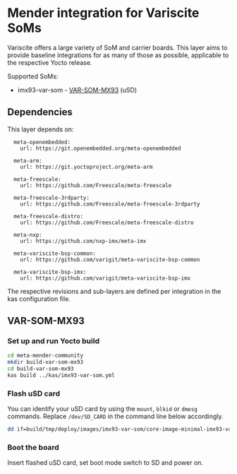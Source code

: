 # Mender integration for Variscite SoMs

Variscite offers a large variety of SoM and carrier boards. This layer aims to provide baseline integrations for as many of those as possible, applicable to the respective Yocto release.

Supported SoMs:

- imx93-var-som - [VAR-SOM-MX93](https://www.variscite.com/product/system-on-module-som/cortex-a55/var-som-mx93-nxp-i-mx-93/) (uSD)

## Dependencies
This layer depends on:

```
  meta-openembedded:
    url: https://git.openembedded.org/meta-openembedded

  meta-arm:
    url: https://git.yoctoproject.org/meta-arm

  meta-freescale:
    url: https://github.com/Freescale/meta-freescale

  meta-freescale-3rdparty:
    url: https://github.com/Freescale/meta-freescale-3rdparty

  meta-freescale-distro:
    url: https://github.com/Freescale/meta-freescale-distro

  meta-nxp:
    url: https://github.com/nxp-imx/meta-imx

  meta-variscite-bsp-common:
    url: https://github.com/varigit/meta-variscite-bsp-common

  meta-variscite-bsp-imx:
    url: https://github.com/varigit/meta-variscite-bsp-imx
```

The respective revisions and sub-layers are defined per integration in the kas configuration file.

## VAR-SOM-MX93

### Set up and run Yocto build

```bash
cd meta-mender-community
mkdir build-var-som-mx93
cd build-var-som-mx93
kas build ../kas/imx93-var-som.yml
```

### Flash uSD card

You can identify your uSD card by using the `mount`, `blkid` or `dmesg` commands. Replace `/dev/SD_CARD` in the command line below accordingly.

```bash
dd if=build/tmp/deploy/images/imx93-var-som/core-image-minimal-imx93-var-som.sdimg of=/dev/SD_CARD conv=fsync
```

### Boot the board

Insert flashed uSD card, set boot mode switch to SD and power on.

